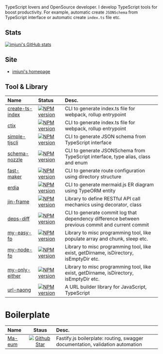 TypeScript lovers and OpenSource developer. I develop TypeScript tools for boost productivity. For example, automatic create `JSONSchema` from TypeScript interface or automatic create `index.ts` file etc.

## Stats
[![imjuni's GitHub stats](https://github-readme-stats.vercel.app/api?username=imjuni)](https://github.com/anuraghazra/github-readme-stats)

## Site

- [imjuni's homepage](https://imjuni.github.io/imjuni/)

## Tool & Library

| Name                                                                     | Status                                                                                                                                          | Desc.                                                                                            |
| :----------------------------------------------------------------------- | :---------------------------------------------------------------------------------------------------------------------------------------------- | :----------------------------------------------------------------------------------------------- |
| [create-ts-index](https://github.com/imjuni/create-ts-index)             | [![NPM version](https://img.shields.io/npm/v/create-ts-index.svg?style=flat-square)](https://www.npmjs.com/package/create-ts-index)             | CLI to generate index.ts file for webpack, rollup entrypoint                                     |
| [ctix](https://github.com/imjuni/ctix)                                   | [![NPM version](https://img.shields.io/npm/v/ctix.svg?style=flat-square)](https://www.npmjs.com/package/ctix)                                   | CLI to generate index.ts file for webpack, rollup entrypoint                                     |
| [simple-tjscli](https://github.com/imjuni/simple-tjscli)                 | [![NPM version](https://img.shields.io/npm/v/simple-tjscli.svg?style=flat-square)](https://www.npmjs.com/package/simple-tjscli)                 | CLI to generate JSON schema from TypeScript interface                                            |
| [schema-nozzle](https://github.com/imjuni/schema-nozzle) | [![NPM version](https://img.shields.io/npm/v/schema-nozzle.svg?style=flat-square)](https://www.npmjs.com/package/create-ts-json-schema) | CLI to generate JSONSchema from TypeScript interface, type alias, class and enum             |
| [fast-maker](https://github.com/imjuni/fast-maker)                       | [![NPM version](https://img.shields.io/npm/v/fast-maker.svg?style=flat-square)](https://www.npmjs.com/package/fast-maker)                       | CLI to generate route configuration using directory structure                                    |
| [erdia](https://github.com/imjuni/erdia)                                 | [![NPM version](https://img.shields.io/npm/v/erdia.svg?style=flat-square)](https://www.npmjs.com/package/erdia)                                 | CLI to generate mermaid.js ER diagram using TypeORM entity                                       |
| [jin-frame](https://github.com/imjuni/jin-frame)                         | [![NPM version](https://img.shields.io/npm/v/jin-frame.svg?style=flat-square)](https://www.npmjs.com/package/jin-frame)                         | Library to define RESTful API call mechanics using decorator, class                              |
| [deps-diff](https://github.com/imjuni/deps-diff)                         | [![NPM version](https://img.shields.io/npm/v/deps-diff.svg?style=flat-square)](https://www.npmjs.com/package/deps-diff)                         | CLI to generate commit log that dependency difference between previous commit and current commit |
| [my-easy-fp](https://github.com/imjuni/my-easy-fp)                       | [![NPM version](https://img.shields.io/npm/v/my-easy-fp.svg?style=flat-square)](https://www.npmjs.com/package/my-easy-fp)                       | Library to misc programming tool, like populate array and chunk, sleep etc.                      |
| [my-node-fp](https://github.com/imjuni/my-node-fp)                       | [![NPM version](https://img.shields.io/npm/v/my-node-fp.svg?style=flat-square)](https://www.npmjs.com/package/my-node-fp)                       | Library to misc programming tool, like exist, getDirname, isDirectory, isEmptyDir etc.           |
| [my-only-either](https://github.com/imjuni/my-node-fp)                   | [![NPM version](https://img.shields.io/npm/v/my-node-fp.svg?style=flat-square)](https://www.npmjs.com/package/my-node-fp)                       | Library to misc programming tool, like exist, getDirname, isDirectory, isEmptyDir etc.           |
| [url-naong](https://github.com/imjuni/url-naong)                         | [![NPM version](https://img.shields.io/npm/v/url-naong.svg?style=flat-square)](https://www.npmjs.com/package/url-naong)                         | A URL builder library for JavaScript, TypeScript                                                 |

# Boilerplate

| Name                                      |                                                           Staus                                                           | Desc.                                                                         |
| :---------------------------------------- | :-----------------------------------------------------------------------------------------------------------------------: | :---------------------------------------------------------------------------- |
| [Ma-eum](https://github.com/imjuni/maeum) | [![Github Star](https://img.shields.io/github/stars/imjuni/maeum.svg?style=flat-square)](https://github.com/imjuni/maeum) | Fastify.js boilerplate: routing, swagger documentation, validation automation |